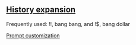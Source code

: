 ## [History expansion](https://www.gnu.org/savannah-checkouts/gnu/bash/manual/bash.html#History-Interaction)
Frequently used: !!, bang bang, and !$, bang dollar

[Prompt customization](https://wiki.archlinux.org/title/Bash/Prompt_customization)
